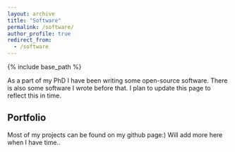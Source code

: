 ```yaml
---
layout: archive
title: "Software"
permalink: /software/
author_profile: true
redirect_from:
  - /software
---
```


{% include base_path %}

As a part of my PhD I have been writing some open-source software.
There is also some software I wrote before that.
I plan to update this page to reflect this in time.

## Portfolio
Most of my projects can be found on my github page:) 
Will add more here when I have time..
